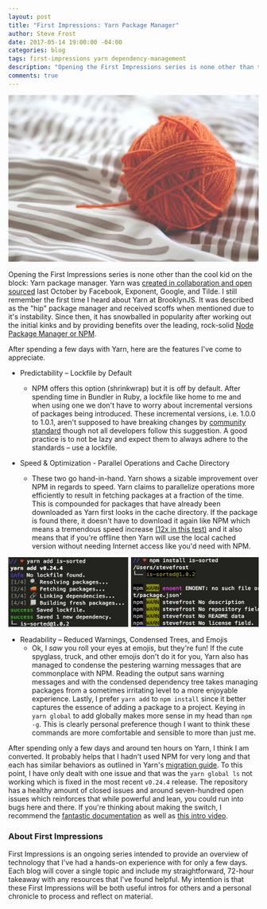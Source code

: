 ```yaml
---
layout: post
title: "First Impressions: Yarn Package Manager"
author: Steve Frost
date: 2017-05-14 19:00:00 -04:00
categories: blog
tags: first-impressions yarn dependency-management
description: "Opening the First Impressions series is none other than the cool kid on the block: Yarn package manager. Yarn was created in collaboration and open sourced last October by Facebook, Exponent, Google, and Tilde."
comments: true
---
```


![ball-of-yarn](/assets/img/blogs/firstimpressionsyarn1.jpg)

Opening the First Impressions series is none other than the cool kid on the block: Yarn package manager. Yarn was [created in collaboration and open sourced](https://code.facebook.com/posts/1840075619545360) last October by Facebook, Exponent, Google, and Tilde. I still remember the first time I heard about Yarn at BrooklynJS. It was described as the "hip" package manager and received scoffs when mentioned due to it's instability. Since then, it has snowballed in popularity after working out the initial kinks and by providing benefits over the leading, rock-solid [Node Package Manager or NPM](https://www.npmjs.com/).

After spending a few days with Yarn, here are the features I've come to appreciate.

* Predictability – Lockfile by Default
    - NPM offers this option (shrinkwrap) but it is off by default. After spending time in Bundler in Ruby, a lockfile like home to me and when using one we don't have to worry about incremental versions of packages being introduced. These incremental versions, i.e. 1.0.0 to 1.0.1, aren't supposed to have breaking changes by [community standard](https://docs.npmjs.com/getting-started/semantic-versioning) though not all developers follow this suggestion. A good practice is to not be lazy and expect them to always adhere to the standards – use a lockfile. 

* Speed & Optimization - Parallel Operations and Cache Directory
    - These two go hand-in-hand. Yarn shows a sizable improvement over NPM in regards to speed. Yarn claims to parallelize operations more efficiently to result in fetching packages at a fraction of the time. This is compounded for packages that have already been downloaded as Yarn first looks in the cache directory. If the package is found there, it doesn't have to download it again like NPM which means a tremendous speed increase [(12x in this test)](https://youtu.be/hMk_9RjX5KE) and it also means that if you're offline then Yarn will use the local cached version without needing Internet access like you'd need with NPM.

![terminal-with-yarn-add-and-npm-install](/assets/img/blogs/firstimpressionsyarn2.jpg)

* Readability – Reduced Warnings, Condensed Trees, and Emojis
    - Ok, I *saw* you roll your eyes at emojis, but they're fun! If the cute spyglass, truck, and other emojis don't do it for you, Yarn also has managed to condense the pestering warning messages that are commonplace with NPM. Reading the output sans warning messages and with the condensed dependency tree takes managing packages from a sometimes irritating level to a more enjoyable experience. Lastly, I prefer `yarn add` to `npm install` since it better captures the essence of adding a package to a project. Keying in `yarn global` to add globally makes more sense in my head than `npm -g`. This is clearly personal preference though I want to think these commands are more comfortable and sensible to more than just me.

After spending only a few days and around ten hours on Yarn, I think I am converted. It probably helps that I hadn't used NPM for very long and that each has similar behaviors as outlined in Yarn's [migration guide](https://yarnpkg.com/lang/en/docs/migrating-from-npm/). To this point, I have only dealt with one issue and that was the `yarn global ls` not working which is fixed in the most recent `v0.24.4` release. The repository has a healthy amount of closed issues and around seven-hundred open issues which reinforces that while powerful and lean, you could run into bugs here and there. If you're thinking about making the switch, I recommend the [fantastic documentation](https://yarnpkg.com/en/docs/getting-started) as well as [this intro video](https://www.youtube.com/watch?v=7n467QmiANM).


### About First Impressions

First Impressions is an ongoing series intended to provide an overview of technology that I've had a hands-on experience with for only a few days. Each blog will cover a single topic and include my straightforward, 72-hour takeaway with any resources that I've found helpful. My intention is that these First Impressions will be both useful intros for others and a personal chronicle to process and reflect on material.
